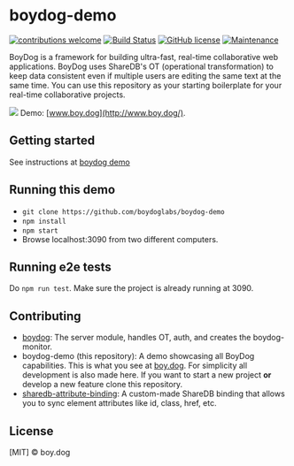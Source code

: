 # boydog-demo

[![contributions welcome](https://img.shields.io/badge/contributions-welcome-brightgreen.svg?style=flat)](https://github.com/boydoglabs/boydog-demo)
[![Build Status](https://travis-ci.org/boydoglabs/boydog-demo.png?branch=master)](https://travis-ci.org/boydoglabs/boydog-demo)
[![GitHub license](https://img.shields.io/github/license/Naereen/StrapDown.js.svg)](https://github.com/Naereen/StrapDown.js/blob/master/LICENSE)
[![Maintenance](https://img.shields.io/badge/Maintained%3F-yes-green.svg)](https://GitHub.com/Naereen/StrapDown.js/graphs/commit-activity)

BoyDog is a framework for building ultra-fast, real-time collaborative web applications. BoyDog uses ShareDB's OT (operational transformation) to keep data consistent even if multiple users are editing the same text at the same time.
You can use this repository as your starting boilerplate for your real-time collaborative projects.

[![](https://raw.githubusercontent.com/boydoglabs/boydog-demo/master/sample.gif)](http://www.boy.dog/)
Demo: [www.boy.dog](http://www.boy.dog/).

## Getting started

See instructions at [boydog demo](http://www.boy.dog/)

## Running this demo

 - `git clone https://github.com/boydoglabs/boydog-demo`
 - `npm install`
 - `npm start`
 - Browse localhost:3090 from two different computers.

## Running e2e tests

Do `npm run test`. Make sure the project is already running at 3090.

## Contributing

 - [boydog](https://github.com/boydoglabs/boydog): The server module, handles OT, auth, and creates the boydog-monitor.
 - boydog-demo (this repository): A demo showcasing all BoyDog capabilities. This is what you see  at [boy.dog](http://www.boy.dog). For simplicity all development is also made here. If you want to start a new project **or** develop a new feature clone this repository.
 - [sharedb-attribute-binding](https://github.com/adelriosantiago/sharedb-attribute-binding): A custom-made ShareDB binding that allows you to sync element attributes like id, class, href, etc.

## License

[MIT] © boy.dog